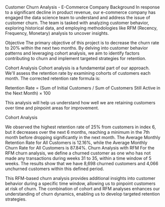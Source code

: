 Customer Churn Analysis - E-Commerce Company
Background
In response to a significant decline in product revenue, our e-commerce company has engaged the data science team to understand and address the issue of customer churn. The team is tasked with analyzing customer behavior, exploring historical data, and employing methodologies like RFM (Recency, Frequency, Monetary) analysis to uncover insights.

Objective
The primary objective of this project is to decrease the churn rate to 20% within the next two months. By delving into customer behavior patterns and leveraging cohort analysis, we aim to identify factors contributing to churn and implement targeted strategies for retention.

Cohort Analysis
Cohort analysis is a fundamental part of our approach. We'll assess the retention rate by examining cohorts of customers each month. The corrected retention rate formula is:

Retention Rate = (Sum of Initial Customers / Sum of Customers Still Active in the Next Month) × 100

This analysis will help us understand how well we are retaining customers over time and pinpoint areas for improvement.

Cohort Analysis

We observed the highest retention rate of 25% from customers in index 6, but it decreases over the next 6 months, reaching a minimum in the 7th month before dropping significantly in the next month.
The Average Monthly Retention Rate for All Customers is 12.16%, while the Average Monthly Churn Rate for All Customers is 87.84%.
Churn Analysis with RFM
For the RFM churn analysis, we define a churned customer as one who has not made any transactions during weeks 31 to 35, within a time window of 5 weeks. The results show that we have 8,698 churned customers and 4,066 unchurned customers within this defined period.

This RFM-based churn analysis provides additional insights into customer behavior during a specific time window, allowing us to pinpoint customers at risk of churn. The combination of cohort and RFM analyses enhances our understanding of churn dynamics, enabling us to develop targeted retention strategies.
